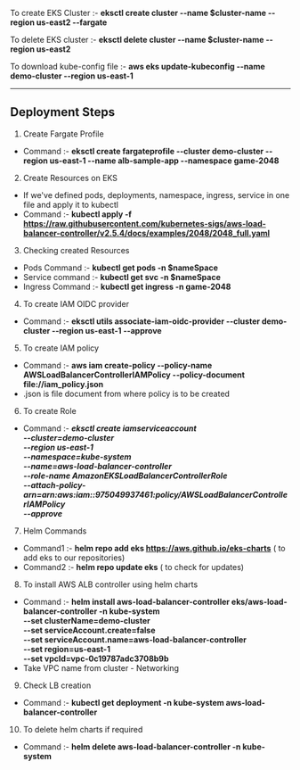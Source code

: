 To create EKS Cluster :- **eksctl create cluster --name $cluster-name --region us-east2 --fargate**

To delete EKS cluster :- **eksctl delete cluster --name $cluster-name --region us-east2**

To download kube-config file :- **aws eks update-kubeconfig --name demo-cluster --region us-east-1**

---------------------------------------------------------------------------------------------

Deployment Steps
-

1. Create Fargate Profile
- Command :- **eksctl create fargateprofile --cluster demo-cluster --region us-east-1 --name alb-sample-app --namespace game-2048**

2. Create Resources on EKS
- If we've defined pods, deployments, namespace, ingress, service in one file and apply it to kubectl
- Command :- **kubectl apply -f https://raw.githubusercontent.com/kubernetes-sigs/aws-load-balancer-controller/v2.5.4/docs/examples/2048/2048_full.yaml**

3. Checking created Resources
- Pods Command :- **kubectl get pods -n $nameSpace**
- Service command :- **kubectl get svc -n $nameSpace**
- Ingress Command :- **kubectl get ingress -n game-2048**

4. To create IAM OIDC provider
- Command :- **eksctl utils associate-iam-oidc-provider --cluster demo-cluster --region us-east-1 --approve**

5. To create IAM policy
- Command :- **aws iam create-policy --policy-name AWSLoadBalancerControllerIAMPolicy --policy-document file://iam_policy.json**
- .json is file document from where policy is to be created

6. To create Role
- Command :- _**eksctl create iamserviceaccount \
  --cluster=demo-cluster \
  --region us-east-1 \
  --namespace=kube-system \
  --name=aws-load-balancer-controller \
  --role-name AmazonEKSLoadBalancerControllerRole \
  --attach-policy-arn=arn:aws:iam::975049937461:policy/AWSLoadBalancerControllerIAMPolicy \
  --approve**_

7. Helm Commands
- Command1 :- **helm repo add eks https://aws.github.io/eks-charts**  ( to add eks to our repositories)
- Command2 :- **helm repo update eks**  ( to check for updates)

8. To install AWS ALB controller using helm charts
- Command :- **helm install aws-load-balancer-controller eks/aws-load-balancer-controller -n kube-system \
  --set clusterName=demo-cluster \
  --set serviceAccount.create=false \
  --set serviceAccount.name=aws-load-balancer-controller \
  --set region=us-east-1 \
  --set vpcId=vpc-0c19787adc3708b9b**
- Take VPC name from cluster - Networking

9. Check LB creation
- Command :-   **kubectl get deployment -n kube-system aws-load-balancer-controller**

10. To delete helm charts if required
- Command :- **helm delete aws-load-balancer-controller -n kube-system**

